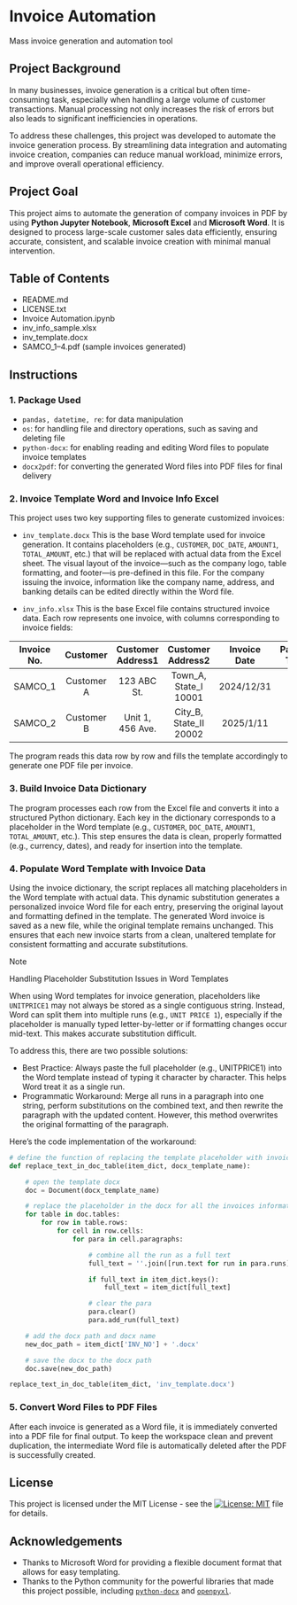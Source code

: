 # Invoice Automation
Mass invoice generation and automation tool

## Project Background
In many businesses, invoice generation is a critical but often time-consuming task, especially when handling a large volume of customer transactions. Manual processing not only increases the risk of errors but also leads to significant inefficiencies in operations.

To address these challenges, this project was developed to automate the invoice generation process. By streamlining data integration and automating invoice creation, companies can reduce manual workload, minimize errors, and improve overall operational efficiency.

## Project Goal
This project aims to automate the generation of company invoices in PDF by using **Python Jupyter Notebook**, **Microsoft Excel** and **Microsoft Word**. It is designed to process large-scale customer sales data efficiently, ensuring accurate, consistent, and scalable invoice creation with minimal manual intervention.

## Table of Contents
- README.md
- LICENSE.txt
- Invoice Automation.ipynb
- inv_info_sample.xlsx
- inv_template.docx
- SAMCO_1–4.pdf (sample invoices generated)

## Instructions

### 1. Package Used
- `pandas, datetime, re`: for data manipulation
- `os`: for handling file and directory operations, such as saving and deleting file
- `python-docx`: for enabling reading and editing Word files to populate invoice templates
- `docx2pdf`: for converting the generated Word files into PDF files for final delivery

### 2. Invoice Template Word and Invoice Info Excel
This project uses two key supporting files to generate customized invoices:
- `inv_template.docx`
This is the base Word template used for invoice generation. It contains placeholders (e.g., `CUSTOMER`, `DOC_DATE`, `AMOUNT1`, `TOTAL_AMOUNT`, etc.) that will be replaced with actual data from the Excel sheet.
The visual layout of the invoice—such as the company logo, table formatting, and footer—is pre-defined in this file. For the company issuing the invoice, information like the company name, address, and banking details can be edited directly within the Word file.

- `inv_info.xlsx`
This is the base Excel file contains structured invoice data. Each row represents one invoice, with columns corresponding to invoice fields:

| Invoice No. |  Customer  | Customer Address1 |    Customer Address2   | Invoice Date | Payment Terms |    Item   |       Detail      |               Unit Price               | Quantity |
|:-----------:|:----------:|:-----------------:|:----------------------:|:------------:|:-------------:|:---------:|:-----------------:|:--------------------------------------:|:--------:|
|   SAMCO_1   | Customer A |    123 ABC St.    |  Town_A, State_I 10001 |  2024/12/31  |       30      | Product 1 | Product 1 details |                                  9.00  |    170   |
|   SAMCO_2   | Customer B |  Unit 1, 456 Ave. | City_B, State_II 20002 |   2025/1/11  |       90      | Product 7 | Product 7 details |                               69.00    |    302   |

The program reads this data row by row and fills the template accordingly to generate one PDF file per invoice.

### 3. Build Invoice Data Dictionary
The program processes each row from the Excel file and converts it into a structured Python dictionary. Each key in the dictionary corresponds to a placeholder in the Word template (e.g., `CUSTOMER`, `DOC_DATE`, `AMOUNT1`, `TOTAL_AMOUNT`, etc.). This step ensures the data is clean, properly formatted (e.g., currency, dates), and ready for insertion into the template.

### 4. Populate Word Template with Invoice Data
Using the invoice dictionary, the script replaces all matching placeholders in the Word template with actual data. This dynamic substitution generates a personalized invoice Word file for each entry, preserving the original layout and formatting defined in the template.
The generated Word invoice is saved as a new file, while the original template remains unchanged. This ensures that each new invoice starts from a clean, unaltered template for consistent formatting and accurate substitutions.

> [!NOTE]  
> Handling Placeholder Substitution Issues in Word Templates

When using Word templates for invoice generation, placeholders like `UNITPRICE1` may not always be stored as a single contiguous string. Instead, Word can split them into multiple runs (e.g., `UNIT PRICE 1`), especially if the placeholder is manually typed letter-by-letter or if formatting changes occur mid-text. This makes accurate substitution difficult.

To address this, there are two possible solutions:
- Best Practice: Always paste the full placeholder (e.g., UNITPRICE1) into the Word template instead of typing it character by character. This helps Word treat it as a single run.
- Programmatic Workaround: Merge all runs in a paragraph into one string, perform substitutions on the combined text, and then rewrite the paragraph with the updated content. However, this method overwrites the original formatting of the paragraph.

Here’s the code implementation of the workaround:

```python
# define the function of replacing the template placeholder with invoice information
def replace_text_in_doc_table(item_dict, docx_template_name):

    # open the template docx
    doc = Document(docx_template_name)

    # replace the placeholder in the docx for all the invoices information
    for table in doc.tables:
        for row in table.rows:
            for cell in row.cells:
                for para in cell.paragraphs:

                    # combine all the run as a full text
                    full_text = ''.join([run.text for run in para.runs])

                    if full_text in item_dict.keys():
                        full_text = item_dict[full_text]

                    # clear the para
                    para.clear()
                    para.add_run(full_text)

    # add the docx path and docx name
    new_doc_path = item_dict['INV_NO'] + '.docx'

    # save the docx to the docx path
    doc.save(new_doc_path)

replace_text_in_doc_table(item_dict, 'inv_template.docx')
```

### 5. Convert Word Files to PDF Files
After each invoice is generated as a Word file, it is immediately converted into a PDF file for final output. To keep the workspace clean and prevent duplication, the intermediate Word file is automatically deleted after the PDF is successfully created.

## License
This project is licensed under the MIT License - see the [![License: MIT](https://img.shields.io/badge/License-MIT-yellow.svg)](https://github.com/leopengningchuan/invoice-automation?tab=MIT-1-ov-file) file for details.

## Acknowledgements
- Thanks to Microsoft Word for providing a flexible document format that allows for easy templating.
- Thanks to the Python community for the powerful libraries that made this project possible, including [`python-docx`](https://pypi.org/project/docx2pdf/) and [`openpyxl`](https://pypi.org/project/docx2pdf/).
